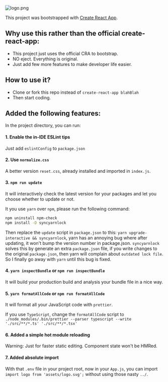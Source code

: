<img src="/Albert-Gao/react-oxygen/blob/master/docs/assets/logo.png?raw=true" alt="logo.png">

This project was bootstrapped with [Create React App](https://github.com/facebook/create-react-app).

## Why use this rather than the official create-react-app:

- This project just uses the official CRA to bootstrap.
- NO eject. Everything is original.
- Just add few more features to make developer life easier.

## How to use it?

- Clone or fork this repo instead of `create-react-app blahBlah`
- Then start coding.

## Added the following features:

In the project directory, you can run:

#### 1. Enable the in-IDE ESLint tips

Just add `eslintConfig` to `package.json`

#### 2. Use `normalize.css`

A better version `reset.css`, already installed and imported in `index.js`.

#### 3. `npm run update`

It will interactively check the latest version for your packages and let you choose whether to update or not.

It you use `yarn` over `npm`, please run the following command:

```bash
npm uninstall npm-check
npm install -D syncyarnlock
```

Then replace the `update` script in `package.json` to this: `yarn upgrade-interactive && syncyarnlock`, yarn has an annoying bug where after updating, it won't bump the version number in package.json. `syncyarnlock` solves this by generate an extra `package.json` file, if you write changes to the original `package.json`, then yarn will complain about `outdated lock file`. So I finally go away with `yarn` until this bug is fixed.

#### 4. `yarn inspectBundle` or `npm run inspectBundle`

It will build your production build and analysis your bundle file in a nice way.

#### 5. `yarn formatAllCode` or `npm run formatAllCode`

It will format all your JavaScript code with `prettier`.

If you use `TypeScript`, change the `formatAllCode` script to `./node_modules/.bin/prettier --parser typescript --write './src/**/*.ts' './src/**/*.tsx'`

#### 6. Added a simple hot module reloading

Warning: Just for faster static editing. Component state won't be HMRed.

#### 7. Added absolute import

With that `.env` file in your project root, now in your `App.js`, you can import `import logo from 'assets/logo.svg';` without using those nasty `../`.
